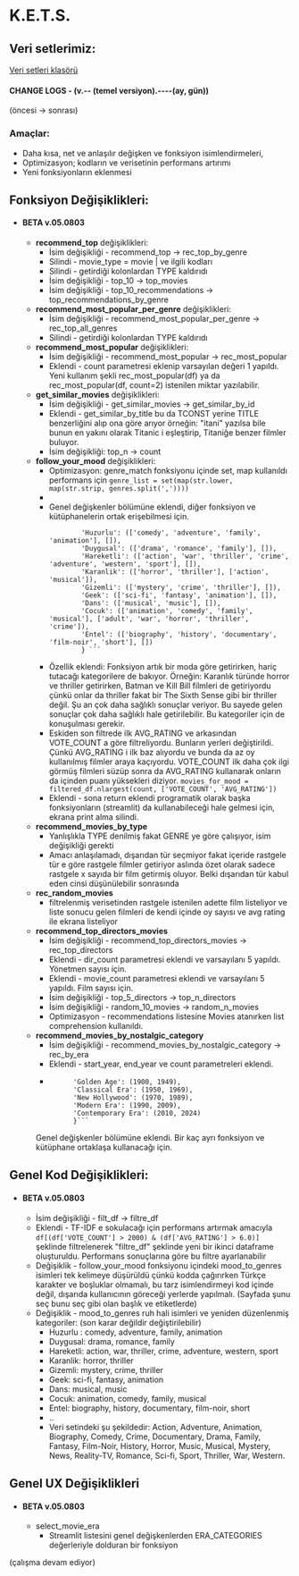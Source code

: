 # K.E.T.S.

## Veri setlerimiz:
[Veri setleri klasörü](https://drive.google.com/drive/folders/10t8OYe4i0U_OOEMwjhQNM7B3gT5KqObn)

#### CHANGE LOGS  - (v.-- (temel versiyon).----(ay, gün))
(öncesi -> sonrası)  
### Amaçlar:  
- Daha kısa, net ve anlaşılır değişken ve fonksiyon isimlendirmeleri,  
- Optimizasyon; kodların ve verisetinin performans artırımı  
- Yeni fonksiyonların eklenmesi  
## Fonksiyon Değişiklikleri:  
- #### BETA v.05.0803
	- **recommend_top** değişiklikleri:
	    - İsim değişikliği - recommend_top -> rec_top_by_genre  
	    - Silindi - movie_type = movie | ve ilgili kodları    
	    - Silindi - getirdiği kolonlardan TYPE kaldırıdı  
	    - İsim değişikliği - top_10 -> top_movies  
	    - İsim değişikliği - top_10_recommendations -> top_recommendations_by_genre  
	-  **recommend_most_popular_per_genre** değişiklikleri:  
	    - İsim değişikliği - recommend_most_popular_per_genre -> rec_top_all_genres  
	    - Silindi - getirdiği kolonlardan TYPE kaldırıdı  
	- **recommend_most_popular** değişiklikleri:   
	    - İsim değişikliği - recommend_most_popular -> rec_most_popular  
	    - Eklendi - count parametresi eklenip varsayılan değeri 1 yapıldı. Yeni kullanım şekli rec_most_popular(df) ya da rec_most_popular(df, count=2) istenilen miktar yazılabilir.  
	- **get_similar_movies** değişiklikleri:  
	    - İsim değişikliği - get_similar_movies -> get_similar_by_id  
	    - Eklendi - get_similar_by_title bu da TCONST yerine TITLE benzerliğini alıp ona göre arıyor örneğin: "itani" yazılsa bile bunun en yakını olarak Titanic i eşleştirip, Titaniğe benzer filmler buluyor.   
	    - İsim değişikliği: top_n -> count  
	- **follow_your_mood** değişiklikleri:  
	    - Optimizasyon: genre_match fonksiyonu içinde set, map kullanıldı performans için ```genre_list = set(map(str.lower, map(str.strip, genres.split(','))))```  
	    -  
        - Genel değişkenler bölümüne eklendi, diğer fonksiyon ve kütüphanelerin ortak erişebilmesi için.
          ```MOOD_TO_GENRES = {
			      'Huzurlu': (['comedy', 'adventure', 'family', 'animation'], []), 
			      'Duygusal': (['drama', 'romance', 'family'], []), 
			      'Hareketli': (['action', 'war', 'thriller', 'crime', 'adventure', 'western', 'sport'], []), 
			      'Karanlik': (['horror', 'thriller'], ['action', 'musical']), 
			      'Gizemli': (['mystery', 'crime', 'thriller'], []), 
			      'Geek': (['sci-fi', 'fantasy', 'animation'], []), 
			      'Dans': (['musical', 'music'], []), 
			      'Cocuk': (['animation', 'comedy', 'family', 'musical'], ['adult', 'war', 'horror', 'thriller', 'crime']), 
			      'Entel': (['biography', 'history', 'documentary', 'film-noir', 'short'], []) 
			      } ```        
	    - Özellik eklendi: Fonksiyon artık bir moda göre getirirken, hariç tutacağı kategorilere de bakıyor. Örneğin: Karanlık türünde horror ve thriller getirirken, Batman ve Kill Bill filmleri de getiriyordu çünkü onlar da thriller fakat bir The Sixth Sense gibi bir thriller değil. Şu an çok daha sağlıklı sonuçlar veriyor. Bu sayede gelen sonuçlar çok daha sağlıklı hale getirilebilir. Bu kategoriler için de konuşulması gerekir.  
	    - Eskiden son filtrede ilk AVG_RATING ve arkasından VOTE_COUNT a göre filtreliyordu. Bunların yerleri değiştirildi. Çünkü AVG_RATING i ilk baz alıyordu ve bunda da az oy kullanılmış filmler araya kaçıyordu. VOTE_COUNT ilk daha çok ilgi görmüş filmleri süzüp sonra da AVG_RATING kullanarak onların da içinden puanı yüksekleri diziyor. ```movies_for_mood = filtered_df.nlargest(count, ['VOTE_COUNT', 'AVG_RATING'])```  
	    - Eklendi - sona return eklendi programatik olarak başka fonksiyonların (streamlit) da kullanabileceği  hale gelmesi için, ekrana print alma silindi.  
	- **recommend_movies_by_type**  
	    - Yanlışlıkla TYPE denilmiş fakat GENRE ye göre çalışıyor, isim değişikliği gerekti  
	    - Amacı anlaşılamadı, dışarıdan tür seçmiyor fakat içeride rastgele tür e göre rastgele filmler getiriyor aslında özet olarak sadece rastgele x sayıda bir film getirmiş oluyor. Belki dışarıdan tür kabul eden cinsi düşünülebilir sonrasında  
	- **rec_random_movies** 
	    - filtrelenmiş verisetinden rastgele istenilen adette film listeliyor ve liste sonucu gelen filmleri de kendi içinde oy sayısı ve avg rating ile ekrana listeliyor  
	- **recommend_top_directors_movies**   
		- İsim değişikliği - recommend_top_directors_movies -> rec_top_directors
	    - Eklendi - dir_count parametresi eklendi ve varsayılanı 5 yapıldı. Yönetmen sayısı için.
	    - Eklendi - movie_count parametresi eklendi ve varsayılanı 5 yapıldı. Film sayısı için.
	    - İsim değişikliği - top_5_directors -> top_n_directors
	    - İsim değişikliği - random_10_movies -> random_n_movies
	    - Optimizasyon - recommendations listesine Movies atanırken list comprehension kullanıldı. 
	- **recommend_movies_by_nostalgic_category**
		- İsim değişikliği - recommend_movies_by_nostalgic_category -> rec_by_era
		- Eklendi - start_year, end_year ve count parametreleri eklendi.
		- ```era_categories = {  
			    'Golden Age': (1900, 1949),  
			    'Classical Era': (1950, 1969),  
			    'New Hollywood': (1970, 1989),  
			    'Modern Era': (1990, 2009),  
			    'Contemporary Era': (2010, 2024)  
				}```
	     Genel değişkenler bölümüne eklendi. Bir kaç ayrı fonksiyon ve kütüphane ortaklaşa kullanacağı için. 
  
## Genel Kod Değişiklikleri:  
- #### BETA v.05.0803
	- İsim değişikliği - filt_df -> filtre_df  
	- Eklendi - TF-IDF e sokulacağı için performans artırmak amacıyla ``df[(df['VOTE_COUNT'] > 2000) & (df['AVG_RATING'] > 6.0)]`` şeklinde filtrelenerek "filtre_df" şeklinde yeni bir ikinci dataframe oluşturuldu. Performans sonuçlarına göre bu filtre ayarlanabilir  
	- Değişiklik - follow_your_mood fonksiyonu içindeki mood_to_genres isimleri tek kelimeye düşürüldü çünkü kodda çağırırken Türkçe karakter ve boşluklar olmamalı, bu tarz isimlendirmeyi kod içinde değil, dışarıda kullanıcının göreceği yerlerde yapılmalı. (Sayfada şunu seç bunu seç gibi olan başlık ve etiketlerde)  
	- Değişiklik - mood_to_genres ruh hali isimleri ve yeniden düzenlenmiş kategoriler: (son karar değildir değiştirilebilir)  
	    - Huzurlu : comedy, adventure, family, animation  
	    - Duygusal: drama, romance, family  
	    - Hareketli: action, war, thriller, crime, adventure, western, sport  
	    - Karanlik: horror, thriller  
	    - Gizemli: mystery, crime, thriller  
	    - Geek: sci-fi, fantasy, animation  
	    - Dans: musical, music  
	    - Cocuk: animation, comedy, family, musical  
	    - Entel: biography, history, documentary, film-noir, short  
	    - ..  
	    - Veri setindeki şu şekildedir: Action, Adventure, Animation, Biography, Comedy, Crime, Documentary, Drama, Family, Fantasy, Film-Noir, History, Horror, Music, Musical, Mystery, News, Reality-TV, Romance, Sci-fi, Sport, Thriller, War, Western.  
	      
  
  
## Genel UX Değişiklikleri 
- #### BETA v.05.0803
	- select_movie_era
		- Streamlit listesini genel değişkenlerden ERA_CATEGORIES değerleriyle dolduran bir fonksiyon
	
(çalışma devam ediyor)
